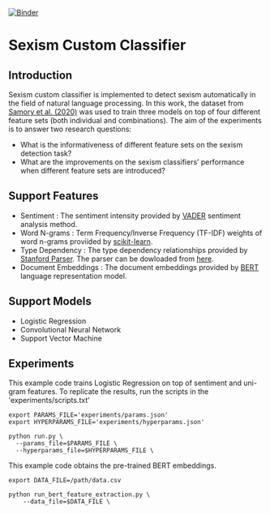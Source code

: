 [![Binder](https://notebooks.gesis.org/binder/badge.svg)](https://notebooks.gesis.org/binder/v2/gh/gesiscss/sexism_custom_classifier/master?filepath=notebooks)

# Sexism Custom Classifier

## Introduction

Sexism custom classifier is implemented to detect sexism automatically in the field of natural language processing. In this work, the dataset from [Samory et al. (2020)](https://arxiv.org/abs/2004.12764) was used to train three models on top of four different feature sets (both individual and combinations). The aim of the experiments is to answer two research questions:  

* What is the informativeness of different feature sets on the sexism detection task?
* What are the improvements on the sexism classifiers’ performance when different feature sets are introduced?

## Support Features

* Sentiment : The sentiment intensity provided by [VADER](http://eegilbert.org/papers/icwsm14.vader.hutto.pdf) sentiment analysis method.
* Word N-grams : Term Frequency/Inverse Frequency (TF-IDF) weights of word n-grams proviided by [scikit-learn](https://jmlr.csail.mit.edu/papers/v12/pedregosa11a.html).
* Type Dependency : The type dependency relationships provided by [Stanford Parser](https://nlp.stanford.edu/~wcmac/papers/td-lrec06.pdf). The parser can be dowloaded from [here](https://nlp.stanford.edu/software/lex-parser.shtml#Download).  
* Document Embeddings : The document embeddings provided by [BERT](https://arxiv.org/abs/1810.04805) language representation model.

## Support Models

* Logistic Regression
* Convolutional Neural Network
* Support Vector Machine

## Experiments

This example code trains Logistic Regression on top of sentiment and uni-gram features. To replicate the results, run the scripts in the 'experiments/scripts.txt'

```shell
export PARAMS_FILE='experiments/params.json'
export HYPERPARAMS_FILE='experiments/hyperparams.json'

python run.py \
  --params_file=$PARAMS_FILE \
  --hyperparams_file=$HYPERPARAMS_FILE \
```

This example code obtains the pre-trained BERT embeddings.

```shell
export DATA_FILE=/path/data.csv

python run_bert_feature_extraction.py \
	--data_file=$DATA_FILE \
```
